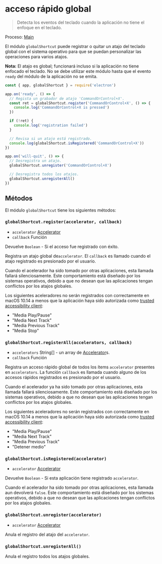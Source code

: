 # acceso rápido global

> Detecta los eventos del teclado cuando la aplicación no tiene el enfoque en el teclado.

Proceso: [Main](../glossary.md#main-process)

El módulo `globalShortcut` puede registrar o quitar un atajo del teclado global con el sistema operativo para que se puedan personalizar las operaciones para varios atajos.

**Nota:** El atajo es global; funcionará incluso si la aplicación no tiene enfocado el teclado. No se debe utilizar este módulo hasta que el evento `ready` del módulo de la aplicación no se emita.

```javascript
const { app, globalShortcut } = require('electron')

app.on('ready', () => {
  // Regista un grabador de atajo 'CommandOrControl+X'.
  const ret = globalShortcut.register('CommandOrControl+X', () => {
    console.log('CommandOrControl+X is pressed')
  })

  if (!ret) {
    console.log('registration failed')
  }

  // Revisa si un atajo está registrado.
  console.log(globalShortcut.isRegistered('CommandOrControl+X'))
})

app.on('will-quit', () => {
  // Desregistra un atajo.
  globalShortcut.unregister('CommandOrControl+X')

  // Desregistra todos los atajos.
  globalShortcut.unregisterAll()
})
```

## Métodos

El módulo `globalShortcut` tiene los siguientes métodos:

### `globalShortcut.register(accelerator, callback)`

* `accelerator` [Accelerator](accelerator.md)
* `callback` Función

Devuelve `Boolean` - Si el acceso fue registrado con éxito.

Registra un atajo global de`accelerator`. El `callback` es llamado cuando el atajo registrado es presionado por el usuario.

Cuando el acelerador ha sido tomado por otras aplicaciones, esta llamada fallará silenciosamente. Este comportamiento está diseñado por los sistemas operativos, debido a que no desean que las aplicaciones tengan conflictos por los atajos globales.

Los siguientes aceleradores no serán registrados con correctamente en macOS 10.14 a menos que la aplicación haya sido autorizada como [trusted accessibility client](https://developer.apple.com/library/archive/documentation/Accessibility/Conceptual/AccessibilityMacOSX/OSXAXTestingApps.html):

* "Media Play/Pause"
* "Media Next Track"
* "Media Previous Track"
* "Media Stop"

### `globalShortcut.registerAll(accelerators, callback)`

* `accelerators` String[] - un array de [Accelerator](accelerator.md)s.
* `callback` Función

Registra un acceso rápido global de todos los ítems `accelerator` presentes en `accelerators`. La función `callback` es llamada cuando alguno de los accesos rápidos registrados es presionado por el usuario.

Cuando el acelerador ya ha sido tomado por otras aplicaciones, esta llamada fallará silenciosamente. Este comportamiento está diseñado por los sistemas operativos, debido a que no desean que las aplicaciones tengan conflictos por los atajos globales.

Los siguientes aceleradores no serán registrados con correctamente en macOS 10.14 a menos que la aplicación haya sido autorizada como [trusted accessibility client](https://developer.apple.com/library/archive/documentation/Accessibility/Conceptual/AccessibilityMacOSX/OSXAXTestingApps.html):

* "Media Play/Pause"
* "Media Next Track"
* "Media Previous Track"
* "Detener medio"

### `globalShortcut.isRegistered(accelerator)`

* `accelerator` [Accelerator](accelerator.md)

Devuelve `Boolean` - Si esta aplicación tiene registrado `accelerator`.

Cuando el acelerador ha sido tomado por otras aplicaciones, esta llamada aun devolverá `false`. Este comportamiento está diseñado por los sistemas operativos, debido a que no desean que las aplicaciones tengan conflictos por los atajos globales.

### `globalShortcut.unregister(accelerator)`

* `accelerator` [Accelerator](accelerator.md)

Anula el registro del atajo del `accelerator`.

### `globalShortcut.unregisterAll()`

Anula el registro todos los atajos globales.